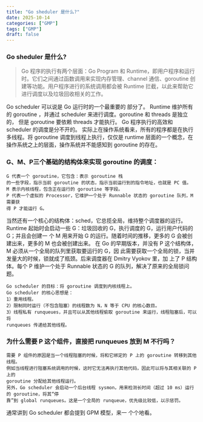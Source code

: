 ```yaml
---
title: "Go sheduler 是什么?"
date: 2025-10-14
categories: ["GMP"]
tags: ["GMP"]
draft: false
---
```


### Go sheduler 是什么?

>Go 程序的执行有两个层面：Go Program 和 Runtime，即用户程序和运行时。它们之间通过函数调用来实现内存管理、channel 通信、goroutine 创建等功能。用户程序进行的系统调用都会被
Runtime 拦截，以此来帮助它进行调度以及垃圾回收相关的工作。

Go scheduler 可以说是 Go 运行时的一个最重要的 部分了。 Runtime 维护所有的 goroutine ，并通过
scheduler 来进行调度。goroutine 和 threads 是独立的， 但是 goroutine 要依赖 threads 才能执行。
Go 程序执行的高效和 scheduler 的调度是分不开的。 
实际上在操作系统看来，所有的程序都是在执行多线程。将 goroutine 调度到线程上执行，仅仅是 runtime
层面的一个概念，在操作系统之上的层面，操作系统并不能感知到 goroutine 的存在。

### G、M、P三个基础的结构体来实现 goroutine 的调度：
~~~
G 代表一个 goroutine，它包含：表示 goroutine 栈
的一些字段，指示当前 goroutine 的状态，指示当前运行到的指令地址，也就是 PC 值。
M 表示内核线程，包含正在运行的 goroutine 等字段。
P 代表一个虚拟的 Processor，它维护一个处于 Runnable 状态的 goroutine 队列，M 需要获
得 P 才能运行 G。
~~~
当然还有一个核心的结构体：sched，它总揽全局，维持整个调度器的运行。
Runtime 起始时会启动一些 G：垃圾回收的 G，执行调度的 G，运行用户代码的 G；并且会创建一
个 M 用来开始 G 的运行。随着时间的推移，更多的 G 会被创建出来，更多的 M 也会被创建出来。
在 Go 的早期版本，并没有 P 这个结构体，M 必须从一个全局的队列里获取要运行的 G，因
此需要获取一个全局的锁，当并发量大的时候，锁就成了瓶颈。后来调度器在 Dmitry Vyokov 里，加
上了 P 结构体。每个 P 维护一个处于 Runnable 状态的 G 的队列，解决了原来的全局锁问题。
~~~
Go scheduler 的目标：将 goroutine 调度到内核线程上。
Go scheduler 的核心思想是：
1）重用线程。
2）限制同时运行（不包含阻塞）的线程数为 N，N 等于 CPU 的核心数目。
3）线程私有 runqueues，并且可以从其他线程偷取 goroutine 来运行，线程阻塞后，可以将
runqueues 传递给其他线程。
~~~
### 为什么需要 P 这个组件，直接把 runqueues 放到 M 不行吗？
~~~
需要 P 组件的原因是当一个线程阻塞的时候，将和它绑定的 P 上的 goroutine 转移到其他线程。
例如当线程进行阻塞系统调用的时候，这时它无法再执行其他代码，因此可以将与其相关联的 P 上的
goroutine 分配给其他线程运行。
另外，Go scheduler 会启动一个后台线程 sysmon，用来检测长时间（超过 10 ms）运行的 goroutine，将其“停
靠”到 global runqueues。这是一个全局的 runqueue，优先级比较低，以示惩罚。
~~~
通常讲到 Go scheduler 都会提到 GPM 模型，来一
个个地看。